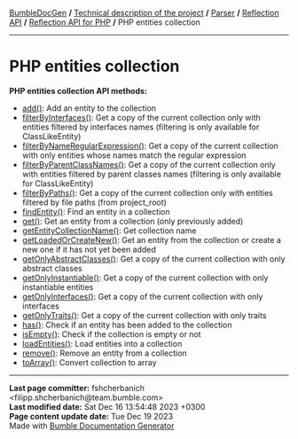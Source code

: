 <embed> <a href="/docs/README.md">BumbleDocGen</a> <b>/</b> <a href="/docs/tech/readme.md">Technical description of the project</a> <b>/</b> <a href="/docs/tech/2.parser/readme.md">Parser</a> <b>/</b> <a href="/docs/tech/2.parser/reflectionApi/readme.md">Reflection API</a> <b>/</b> <a href="/docs/tech/2.parser/reflectionApi/php/readme.md">Reflection API for PHP</a> <b>/</b> PHP entities collection<hr> </embed>

<embed> <h1>PHP entities collection</h1> </embed>

**PHP entities collection API methods:**

- [add()](/docs/tech/2.parser/reflectionApi/php/classes/PhpEntitiesCollection.md#madd): Add an entity to the collection
- [filterByInterfaces()](/docs/tech/2.parser/reflectionApi/php/classes/PhpEntitiesCollection.md#mfilterbyinterfaces): Get a copy of the current collection only with entities filtered by interfaces names (filtering is only available for ClassLikeEntity)
- [filterByNameRegularExpression()](/docs/tech/2.parser/reflectionApi/php/classes/PhpEntitiesCollection.md#mfilterbynameregularexpression): Get a copy of the current collection with only entities whose names match the regular expression
- [filterByParentClassNames()](/docs/tech/2.parser/reflectionApi/php/classes/PhpEntitiesCollection.md#mfilterbyparentclassnames): Get a copy of the current collection only with entities filtered by parent classes names (filtering is only available for ClassLikeEntity)
- [filterByPaths()](/docs/tech/2.parser/reflectionApi/php/classes/PhpEntitiesCollection.md#mfilterbypaths): Get a copy of the current collection only with entities filtered by file paths (from project_root)
- [findEntity()](/docs/tech/2.parser/reflectionApi/php/classes/PhpEntitiesCollection.md#mfindentity): Find an entity in a collection
- [get()](/docs/tech/2.parser/reflectionApi/php/classes/PhpEntitiesCollection.md#mget): Get an entity from a collection (only previously added)
- [getEntityCollectionName()](/docs/tech/2.parser/reflectionApi/php/classes/PhpEntitiesCollection.md#mgetentitycollectionname): Get collection name
- [getLoadedOrCreateNew()](/docs/tech/2.parser/reflectionApi/php/classes/PhpEntitiesCollection.md#mgetloadedorcreatenew): Get an entity from the collection or create a new one if it has not yet been added
- [getOnlyAbstractClasses()](/docs/tech/2.parser/reflectionApi/php/classes/PhpEntitiesCollection.md#mgetonlyabstractclasses): Get a copy of the current collection with only abstract classes
- [getOnlyInstantiable()](/docs/tech/2.parser/reflectionApi/php/classes/PhpEntitiesCollection.md#mgetonlyinstantiable): Get a copy of the current collection with only instantiable entities
- [getOnlyInterfaces()](/docs/tech/2.parser/reflectionApi/php/classes/PhpEntitiesCollection.md#mgetonlyinterfaces): Get a copy of the current collection with only interfaces
- [getOnlyTraits()](/docs/tech/2.parser/reflectionApi/php/classes/PhpEntitiesCollection.md#mgetonlytraits): Get a copy of the current collection with only traits
- [has()](/docs/tech/2.parser/reflectionApi/php/classes/PhpEntitiesCollection.md#mhas): Check if an entity has been added to the collection
- [isEmpty()](/docs/tech/2.parser/reflectionApi/php/classes/PhpEntitiesCollection.md#misempty): Check if the collection is empty or not
- [loadEntities()](/docs/tech/2.parser/reflectionApi/php/classes/PhpEntitiesCollection.md#mloadentities): Load entities into a collection
- [remove()](/docs/tech/2.parser/reflectionApi/php/classes/PhpEntitiesCollection.md#mremove): Remove an entity from a collection
- [toArray()](/docs/tech/2.parser/reflectionApi/php/classes/PhpEntitiesCollection.md#mtoarray): Convert collection to array

<div id='page_committer_info'>
<hr>
<b>Last page committer:</b> fshcherbanich &lt;filipp.shcherbanich@team.bumble.com&gt;<br><b>Last modified date:</b>   Sat Dec 16 13:54:48 2023 +0300<br><b>Page content update date:</b> Tue Dec 19 2023<br>Made with <a href='https://github.com/bumble-tech/bumble-doc-gen/blob/master/docs/README.md'>Bumble Documentation Generator</a></div>